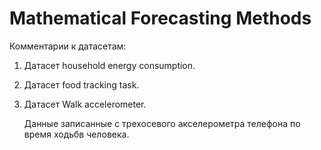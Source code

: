 # Mathematical Forecasting Methods

Комментарии к датасетам:
1. Датасет household energy consumption.
   
 
2. Датасет food tracking task.

3. Датасет Walk accelerometer.

   Данные записанные с трехосевого акселерометра телефона по время ходьбв человека.
   
